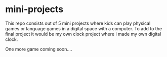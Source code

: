 # mini-projects
This repo consists out of 5 mini projects where kids can play physical games or language games in a digital space with a computer.
To add to the final project it would be my own clock project where i made my own digital clock.

One more game coming soon....

